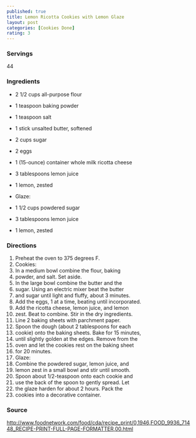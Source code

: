 ```yaml
---
published: true
title: Lemon Ricotta Cookies with Lemon Glaze 
layout: post
categories: [Cookies Done]
rating: 3
---
```

### Servings
44

### Ingredients
- 2 1/2 cups all-purpose flour
- 1 teaspoon baking powder
- 1 teaspoon salt
- 1 stick unsalted butter, softened
- 2 cups sugar
- 2 eggs
- 1 (15-ounce) container whole milk ricotta cheese
- 3 tablespoons lemon juice
- 1 lemon, zested

- Glaze:

- 1 1/2 cups powdered sugar
- 3 tablespoons lemon juice
- 1 lemon, zested

### Directions
1. Preheat the oven to 375 degrees F.
2. Cookies:
3. In a medium bowl combine the flour, baking
4. powder, and salt. Set aside.
5. In the large bowl combine the butter and the
6. sugar. Using an electric mixer beat the butter
7. and sugar until light and fluffy, about 3 minutes.
8. Add the eggs, 1 at a time, beating until incorporated.
9. Add the ricotta cheese, lemon juice, and lemon
10. zest. Beat to combine. Stir in the dry ingredients.
11. Line 2 baking sheets with parchment paper.
12. Spoon the dough (about 2 tablespoons for each
13. cookie) onto the baking sheets. Bake for 15 minutes,
14. until slightly golden at the edges. Remove from the
15. oven and let the cookies rest on the baking sheet
16. for 20 minutes.
17. Glaze:
18. Combine the powdered sugar, lemon juice, and
19. lemon zest in a small bowl and stir until smooth.
20. Spoon about 1/2-teaspoon onto each cookie and
21. use the back of the spoon to gently spread. Let
22. the glaze harden for about 2 hours. Pack the
23. cookies into a decorative container.

### Source
<a href="http://www.foodnetwork.com/food/cda/recipe_print/0,1946,FOOD_9936_71448_RECIPE-PRINT-FULL-PAGE-FORMATTER,00.html" target="new">http://www.foodnetwork.com/food/cda/recipe_print/0,1946,FOOD_9936_71448_RECIPE-PRINT-FULL-PAGE-FORMATTER,00.html</a>
